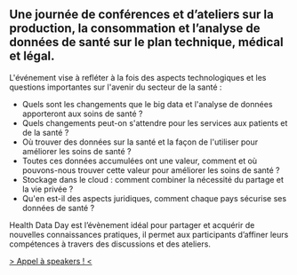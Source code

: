 ## Une journée de conférences et d’ateliers sur la production, la consommation et l’analyse de données de santé sur le plan technique, médical et légal.

L'événement vise à refléter à la fois des aspects technologiques et les questions importantes sur l'avenir du secteur de la santé :

 - Quels sont les changements que le big data et l'analyse de données apporteront aux soins de santé ?
 - Quels changements peut-on s'attendre pour les services aux patients et de la santé ?
 - Où trouver des données sur la santé et la façon de l'utiliser pour améliorer les soins de santé ?
 - Toutes ces données accumulées ont une valeur, comment et où pouvons-nous trouver cette valeur pour améliorer les soins de santé ?
 - Stockage dans le cloud : comment combiner la nécessité du partage et la vie privée ?
 - Qu'en est-il des aspects juridiques, comment chaque pays sécurise ses données de santé ?

Health Data Day est l’évènement idéal pour partager et acquérir de nouvelles connaissances pratiques, il permet aux participants d’affiner leurs compétences à travers des discussions et des ateliers.


<a href="https://docs.google.com/forms/d/1fom6Foe2OZWkijKve5QQNf6b9SgMCRGP_e00lHstJZk/viewform?usp=send_form" class="btn btn-primary btn-block">
                  > Appel à speakers ! <
                </a>
